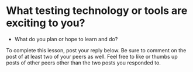 # What testing technology or tools are exciting to you?

- What do you plan or hope to learn and do?

To complete this lesson, post your reply below. Be sure to comment on the post
of at least two of your peers as well. Feel free to like or thumbs up posts of
other peers other than the two posts you responded to.
